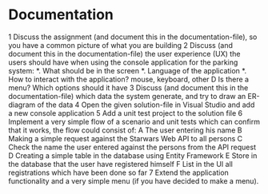 # Documentation

1 Discuss the assignment (and document this in the documentation-file), so you have a common picture of what you are building
2 Discuss (and document this in the documentation-file) the user experience (UX) the users should have when using the console application for the parking system:
  *. What should be in the screen
  *. Language of the application
  *. How to interact with the application? mouse, keyboard, other
  D Is there a menu? Which options should it have
3 Discuss (and document this in the documentation-file) which data the system generate, and try to draw an ER-diagram of the data
4 Open the given solution-file in Visual Studio and add a new console application
5 Add a unit test project to the solution file
6 Implement a very simple flow of a scenario and unit tests which can confirm that it works, the flow could consist of:
  A The user entering his name
  B Making a simple request against the Starwars Web API to all persons
  C Check the name the user entered against the persons from the API request
  D Creating a simple table in the database using Entity Framework
  E Store in the database that the user have registered himself
  F List in the UI all registrations which have been done so far
7 Extend the application functionality and a very simple menu (if you have decided to make a menu).

